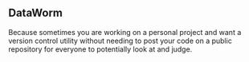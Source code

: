DataWorm
--------

Because sometimes you are working on a personal project and want a version 
control utility without needing to post your code on a public repository for 
everyone to potentially look at and judge.
